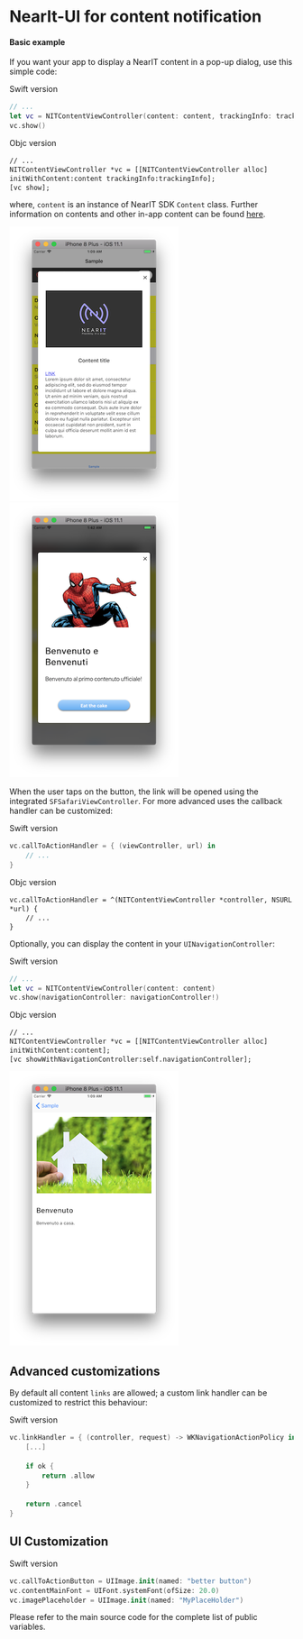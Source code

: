 # NearIt-UI for content notification
#### Basic example
If you want your app to display a NearIT content in a pop-up dialog, use this simple code:

Swift version
```swift
// ...
let vc = NITContentViewController(content: content, trackingInfo: trackingInfo)
vc.show()

```

Objc version
```objc
// ...
NITContentViewController *vc = [[NITContentViewController alloc] initWithContent:content trackingInfo:trackingInfo];
[vc show];
```

where, `content` is an instance of NearIT SDK `Content` class. Further information on contents and other in-app content can be found [here](http://nearit-android.readthedocs.io/en/latest/in-app-content/).

![NearIT-UI content dialog](content.png)![NearIT-UI content dialog customized](content_cta.png)

When the user taps on the button, the link will be opened using the integrated `SFSafariViewController`. For more advanced uses the callback handler can be customized:

Swift version
```swift
vc.callToActionHandler = { (viewController, url) in
    // ...
}
```

Objc version
```objc
vc.callToActionHandler = ^(NITContentViewController *controller, NSURL *url) {
    // ...
}
```

Optionally, you can display the content in your `UINavigationController`:

Swift version
```swift
// ...
let vc = NITContentViewController(content: content)
vc.show(navigationController: navigationController!)
```

Objc version
```Objc
// ...
NITContentViewController *vc = [[NITContentViewController alloc] initWithContent:content];
[vc showWithNavigationController:self.navigationController];
```

![NearIT-UI content dialog](content_custom.png)

## Advanced customizations

 By default all content `links` are allowed; a custom link handler can be customized to restrict this behaviour:

Swift version
```swift
vc.linkHandler = { (controller, request) -> WKNavigationActionPolicy in
    [...]
    
    if ok {
        return .allow
    }

    return .cancel
}
```

## UI Customization

Swift version
```swift
vc.callToActionButton = UIImage.init(named: "better button")
vc.contentMainFont = UIFont.systemFont(ofSize: 20.0)
vc.imagePlaceholder = UIImage.init(named: "MyPlaceHolder")
```

Please refer to the main source code for the complete list of public variables.